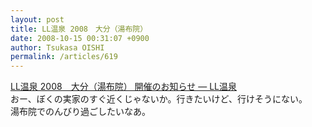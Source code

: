 ```yaml
---
layout: post
title: LL温泉 2008　大分（湯布院）
date: 2008-10-15 00:31:07 +0900
author: Tsukasa OISHI
permalink: /articles/619
---
```



[LL温泉 2008　大分（湯布院） 開催のお知らせ — LL温泉](http://ll-onsen.jp/)  
おー、ぼくの実家のすぐ近くじゃないか。行きたいけど、行けそうにない。  
湯布院でのんびり過ごしたいなあ。  

